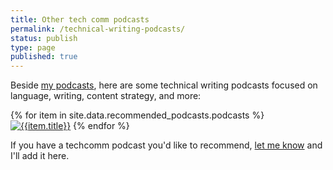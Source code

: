 ```yaml
---
title: Other tech comm podcasts
permalink: /technical-writing-podcasts/
status: publish
type: page
published: true
---
```


Beside [my podcasts](/category-podcasts/), here are some technical writing podcasts focused on language, writing, content strategy, and more:

<div class="grid-container-for-podcasts">
{% for item in site.data.recommended_podcasts.podcasts %}
<a class="grid-item-for-podcasts" href="{{item.url}}" class="noCrossRef"><img alt="{{item.title}}" class="recommendedPodcasts" src="https://s3.us-west-1.wasabisys.com/idbwmedia.com/images/{{item.img}}" alt="{{item.title}}"/></a>
{% endfor %}

<div style="clear: both;"></div>
</div>

If you have a techcomm podcast you'd like to recommend, [let me know](/contact/) and I'll add it here.
